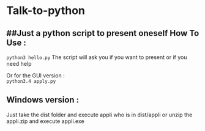 # Talk-to-python
##Just a python script to present oneself
How To Use :  
--------
```python3 hello.py```
The script will ask you if you want to present or if you need help  

Or for the GUI version :  
```python3.4 apply.py```

Windows version :
-----------------
Just take the dist folder and execute appli who is in dist/appli or unzip the appli.zip and execute appli.exe
